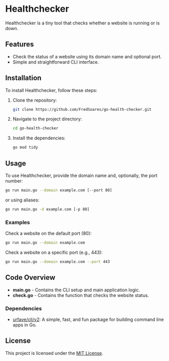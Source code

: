 # Healthchecker

Healthchecker is a tiny tool that checks whether a website is running or is down.

## Features

- Check the status of a website using its domain name and optional port.
- Simple and straightforward CLI interface.

## Installation

To install Healthchecker, follow these steps:

1. Clone the repository:
    ```bash
    git clone https://github.com/FredSoares/go-health-checker.git
    ```
2. Navigate to the project directory:
    ```bash
    cd go-health-checker
    ```
3. Install the dependencies:
    ```bash
    go mod tidy
    ```

## Usage

To use Healthchecker, provide the domain name and, optionally, the port number:

```bash
go run main.go --domain example.com [--port 80]
```
or using aliases:
```bash
go run main.go -d example.com [-p 80]
```

### Examples

Check a website on the default port (80):

```bash
go run main.go --domain example.com
```

Check a website on a specific port (e.g., 443):

```bash
go run main.go --domain example.com --port 443
```

## Code Overview

- **main.go** - Contains the CLI setup and main application logic.
- **check.go** - Contains the function that checks the website status.

### Dependencies

- [urfave/cli/v2](https://github.com/urfave/cli/v2): A simple, fast, and fun package for building command line apps in Go.

## License

This project is licensed under the [MIT License](LICENSE).
